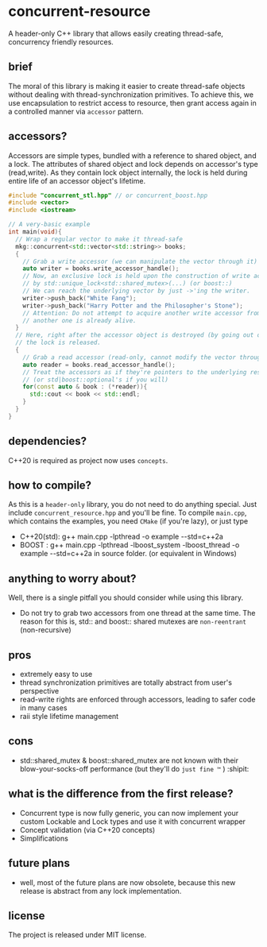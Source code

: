 concurrent-resource
============
A header-only C++ library that allows easily creating thread-safe, concurrency friendly resources.

brief
------------
The moral of this library is making it easier to create thread-safe objects without dealing with thread-synchronization primitives.
To achieve this, we use encapsulation to restrict access to resource, then grant access again in a controlled manner via `accessor` pattern.

accessors?
------------
Accessors are simple types, bundled with a reference to shared object, and a lock. The attributes of shared object and lock depends on
accessor's type (read,write). As they contain lock object internally, the lock is held during entire life of an accessor object's lifetime.

~~~cpp
#include "concurrent_stl.hpp" // or concurrent_boost.hpp
#include <vector>
#include <iostream>

// A very-basic example
int main(void){
  // Wrap a regular vector to make it thread-safe
  mkg::concurrent<std::vector<std::string>> books;
  {
    // Grab a write accessor (we can manipulate the vector through it)
    auto writer = books.write_accessor_handle();
    // Now, an exclusive lock is held upon the construction of write accessor
    // by std::unique_lock<std::shared_mutex>(...) (or boost::)
    // We can reach the underlying vector by just ->'ing the writer.
    writer->push_back("White Fang");
    writer->push_back("Harry Potter and the Philosopher's Stone");
    // Attention: Do not attempt to acquire another write accessor from same thread whilst
    // another one is already alive.
  }
  // Here, right after the accessor object is destroyed (by going out of scope)
  // the lock is released. 
  {
    // Grab a read accessor (read-only, cannot modify the vector through it)
    auto reader = books.read_accessor_handle();
    // Treat the accessors as if they're pointers to the underlying resource
    // (or std|boost::optional's if you will)
    for(const auto & book : (*reader)){
      std::cout << book << std::endl;
    }
  }
}
~~~


dependencies?
------------
C++20 is required as project now uses `concepts`.

how to compile?
------------
As this is a `header-only` library, you do not need to do anything special. Just include `concurrent_resource.hpp` and you'll be fine. To compile `main.cpp`, which contains the examples, you need `CMake` (if you're lazy), or just type
* C++20(std): g++ main.cpp -lpthread -o example --std=c++2a   
* BOOST : g++ main.cpp -lpthread -lboost_system -lboost_thread -o example --std=c++2a
in source folder. (or equivalent in Windows)

anything to worry about?
------------
Well, there is a single pitfall you should consider while using this library.

* Do not try to grab two accessors from one thread at the same time. The reason for this is, std:: and boost:: shared mutexes are `non-reentrant` (non-recursive)

pros
------------
* extremely easy to use
* thread synchronization primitives are totally abstract from user's perspective
* read-write rights are enforced through accessors, leading to safer code in many cases
* raii style lifetime management

cons
------------
* std::shared_mutex & boost::shared_mutex are not known with their blow-your-socks-off performance (but they'll do `just fine ™` ) :shipit:


what is the difference from the first release?
------------
- Concurrent type is now fully generic, you can now implement your custom Lockable and Lock types and use it with concurrent wrapper
- Concept validation (via C++20 concepts)
- Simplifications 

future plans
------------
* well, most of the future plans are now obsolete, because this new release is abstract from any lock implementation.

license
------------
The project is released under MIT license. 
